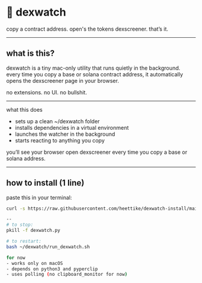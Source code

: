 # 🧠 dexwatch

copy a contract address. open's the tokens dexscreener. that’s it.

---

## what is this?

dexwatch is a tiny mac-only utility that runs quietly in the background.  
every time you copy a base or solana contract address, it automatically opens the dexscreener page in your browser.

no extensions. no UI. no bullshit.

---

what this does
- sets up a clean ~/dexwatch folder
- installs dependencies in a virtual environment
- launches the watcher in the background
- starts reacting to anything you copy

you’ll see your browser open dexscreener every time you copy a base or solana address.

---

## how to install (1 line)

paste this in your terminal:

```bash
curl -s https://raw.githubusercontent.com/heettike/dexwatch-install/main/install.sh | bash

--
# to stop:
pkill -f dexwatch.py

# to restart:
bash ~/dexwatch/run_dexwatch.sh

for now
- works only on macOS
- depends on python3 and pyperclip
- uses polling (no clipboard_monitor for now)


